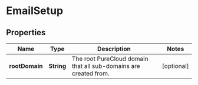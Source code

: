
# EmailSetup

## Properties
Name | Type | Description | Notes
------------ | ------------- | ------------- | -------------
**rootDomain** | **String** | The root PureCloud domain that all sub-domains are created from. |  [optional]



